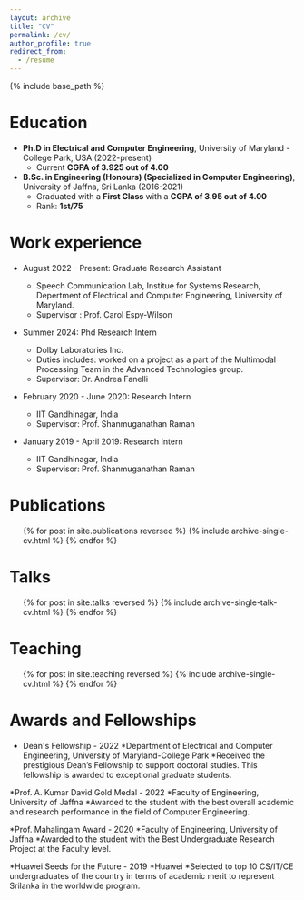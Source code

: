 ```yaml
---
layout: archive
title: "CV"
permalink: /cv/
author_profile: true
redirect_from:
  - /resume
---
```


{% include base_path %}

Education
======
* **Ph.D in Electrical and Computer Engineering**, University of Maryland - College Park, USA (2022-present)
  * Current **CGPA of 3.925 out of  4.00**
* **B.Sc. in Engineering (Honours) (Specialized in Computer Engineering)**, University of Jaffna, Sri Lanka (2016-2021)
  * Graduated with a **First Class** with a **CGPA of 3.95 out of 4.00**
  * Rank: **1st/75**

Work experience
======
* August 2022 - Present: Graduate Research Assistant
  * Speech Communication Lab, Institue for Systems Research, Depertment of Electrical and Computer Engineering, University of Maryland.
  * Supervisor : Prof. Carol Espy-Wilson

* Summer 2024: Phd Research Intern
  * Dolby Laboratories Inc.
  * Duties includes: worked on a project as a part of the Multimodal Processing Team in the Advanced Technologies group.
  * Supervisor: Dr. Andrea Fanelli

* February 2020 - June 2020: Research Intern
  * IIT Gandhinagar, India
  * Supervisor: Prof. Shanmuganathan Raman

* January 2019 - April 2019: Research Intern
  * IIT Gandhinagar, India
  * Supervisor: Prof. Shanmuganathan Raman
  
Publications
======
  <ul>{% for post in site.publications reversed %}
    {% include archive-single-cv.html %}
  {% endfor %}</ul>
  
Talks
======
  <ul>{% for post in site.talks reversed %}
    {% include archive-single-talk-cv.html  %}
  {% endfor %}</ul>
  
Teaching
======
  <ul>{% for post in site.teaching reversed %}
    {% include archive-single-cv.html %}
  {% endfor %}</ul>
  
Awards and Fellowships
======
* Dean's Fellowship - 2022
  *Department of Electrical and Computer Engineering, University of Maryland-College Park
    *Received the prestigious Dean’s Fellowship to support doctoral studies. This fellowship is awarded to exceptional graduate students.

*Prof. A. Kumar David Gold Medal - 2022
  *Faculty of Engineering, University of Jaffna
    *Awarded to the student with the best overall academic and research performance in the field of Computer Engineering.

*Prof. Mahalingam Award - 2020
  *Faculty of Engineering, University of Jaffna
    *Awarded to the student with the Best Undergraduate Research Project at the Faculty level.

*Huawei Seeds for the Future - 2019
  *Huawei
    *Selected to top 10 CS/IT/CE undergraduates of the country in terms of academic merit to represent Srilanka in the worldwide program.
